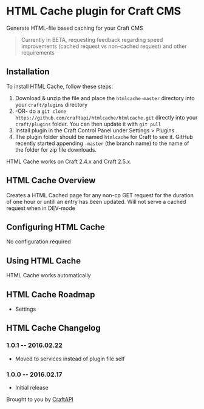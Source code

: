 # HTML Cache plugin for Craft CMS

Generate HTML-file based caching for your Craft CMS

> Currently in BETA, requesting feedback regarding speed improvements (cached request vs non-cached request) and other requirements

## Installation

To install HTML Cache, follow these steps:

1. Download & unzip the file and place the `htmlcache-master` directory into your `craft/plugins` directory
2.  -OR- do a `git clone https://github.com/craftapi/htmlcache/htmlcache.git` directly into your `craft/plugins` folder.  You can then update it with `git pull`
3. Install plugin in the Craft Control Panel under Settings > Plugins
4. The plugin folder should be named `htmlcache` for Craft to see it.  GitHub recently started appending `-master` (the branch name) to the name of the folder for zip file downloads.

HTML Cache works on Craft 2.4.x and Craft 2.5.x.

## HTML Cache Overview

Creates a HTML Cached page for any non-cp GET request for the duration of one hour or untill an entry has been updated. Will not serve a cached request when in DEV-mode

## Configuring HTML Cache

No configuration required

## Using HTML Cache

HTML Cache works automatically

## HTML Cache Roadmap

* Settings

## HTML Cache Changelog

### 1.0.1 -- 2016.02.22

* Moved to services instead of plugin file self

### 1.0.0 -- 2016.02.17

* Initial release

Brought to you by [CraftAPI](https://github.com/craftapi)
